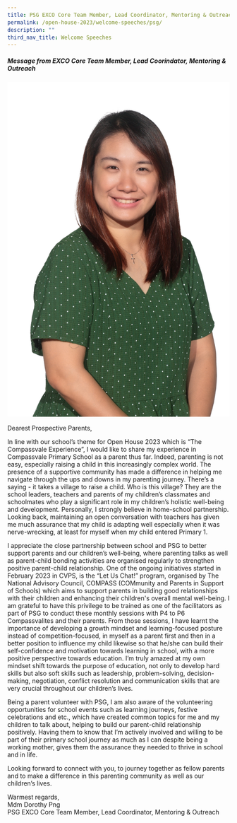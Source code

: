 ```yaml
---
title: PSG EXCO Core Team Member, Lead Coordinator, Mentoring & Outreach
permalink: /open-house-2023/welcome-speeches/psg/
description: ""
third_nav_title: Welcome Speeches
---
```

##### Message from EXCO Core Team Member, Lead Coorindator, Mentoring &amp; Outreach

![](/images/mdm%20dorothy%20png.JPG)

Dearest Prospective Parents, <br>

In line with our school’s theme for Open House 2023 which is “The Compassvale Experience”, I would like to share my experience in Compassvale Primary School as a parent thus far. Indeed, parenting is not easy, especially raising a child in this increasingly complex world. The presence of a supportive community has made a difference in helping me navigate through the ups and downs in my parenting journey. There’s a saying - it takes a village to raise a child. Who is this village? They are the school leaders, teachers and parents of my children’s classmates and schoolmates who play a significant role in my children’s holistic well-being and development. Personally, I strongly believe in home-school partnership. Looking back, maintaining an open conversation with teachers has given me much assurance that my child is adapting well especially when it was nerve-wrecking, at least for myself when my child entered Primary 1. <br>

I appreciate the close partnership between school and PSG to better support parents and our children’s well-being, where parenting talks as well as parent-child bonding activities are organised regularly to strengthen positive parent-child relationship. One of the ongoing initiatives started in February 2023 in CVPS, is the “Let Us Chat!” program, organised by The National Advisory Council, COMPASS (COMmunity and Parents in Support of Schools) which aims to support parents in building good relationships with their children and enhancing their children's overall mental well-being. I am grateful to have this privilege to be trained as one of the facilitators as part of PSG to conduct these monthly sessions with P4 to P6 Compassvalites and their parents. From those sessions, I have learnt the importance of developing a growth mindset and learning-focused posture instead of competition-focused, in myself as a parent first and then in a better position to influence my child likewise so that he/she can build their self-confidence and motivation towards learning in school, with a more positive perspective towards education. I’m truly amazed at my own mindset shift towards the purpose of education, not only to develop hard skills but also soft skills such as leadership, problem-solving, decision-making, negotiation, conflict resolution and communication skills that are very crucial throughout our children’s lives.

Being a parent volunteer with PSG, I am also aware of the volunteering opportunities for school events such as learning journeys, festive celebrations and  etc., which have created common topics for me and my children to talk about, helping to build our parent-child relationship positively.  Having them to know that I’m actively involved and willing to be part of their primary school journey as much as I can despite being a working mother, gives them the assurance they needed to thrive in school and in life. 

Looking forward to connect with you, to journey together as fellow parents and to make a difference in this parenting community as well as our children’s lives. 

Warmest regards, <br>
Mdm Dorothy Png <br>
PSG EXCO Core Team Member,
Lead Coordinator, Mentoring &amp; Outreach